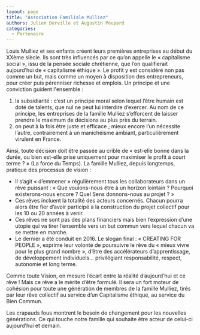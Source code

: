 ```yaml
---
layout: page
title: "Association Familiale Mulliez"
authors: Julien Derville et Augustin Poupard
categories:
  - Partenaire
---
```

Louis Mulliez et ses enfants créent leurs premières entreprises au début du XXème siècle. Ils sont très influencés par ce qu’on appelle le « capitalisme social », issu de la pensée sociale chrétienne, que l’on qualifierait aujourd’hui de « capitalisme éthique ». Le profit y est considéré non pas comme un but, mais comme un moyen à disposition des entrepreneurs, pour créer puis pérenniser richesse et emplois. Un principe et une conviction guident l'ensemble :

1. la subsidiarité : c’est un principe moral selon lequel l’être humain est doté de talents, que nul ne peut lui interdire d’exercer. Au nom de ce principe, les entreprises de la famille Mulliez s’efforcent de laisser prendre le maximum de décisions au plus près du terrain.
2. on peut à la fois être juste et efficace ; mieux encore l’un nécessite l’autre, contrairement à un manichéisme ambiant, particulièrement virulent en France.

Ainsi, toute décision doit être passée au crible de « est-elle bonne dans la durée, ou bien est-elle prise uniquement pour maximiser le profit à court terme ? » (La force du Temps).
La famille Mulliez, depuis longtemps, pratique des processus de vision :

- Il s’agit « d’emmener » régulièrement tous les collaborateurs dans un rêve puissant : « Que voulons-nous être à un horizon lointain ? Pourquoi existerons-nous encore ? Quel Sens donnons-nous au projet ? »
- Ces rêves incluent la totalité des acteurs concernés. Chacun pourra alors être fier d’avoir participé à la construction du projet collectif pour les 10 ou 20 années à venir.
- Ces rêves ne sont pas des plans financiers mais bien l’expression d’une utopie qui va tirer l’ensemble vers un but commun vers lequel chacun va se mettre en marche.
- Le dernier a été conduit en 2016. Le slogan final : « CREATING FOR PEOPLE », exprime leur volonté de poursuivre le rêve du « mieux vivre pour le plus grand nombre », d’être des accélérateurs d’apprentissage, de développement individuels… privilégiant responsabilité, respect, autonomie et long terme.

Comme toute Vision, on mesure l’écart entre la réalité d’aujourd’hui et ce rêve ! Mais ce rêve a le mérite d’être formulé. Il sera un fort moteur de cohésion pour toute une génération de membres de la famille Mulliez, tirés par leur rêve collectif au service d’un Capitalisme éthique, au service du Bien Commun.

Les crapauds fous montrent le besoin de changement pour les nouvelles générations. Ce qui touche notre famille qui souhaite être acteur de celui-ci aujourd’hui et demain.
